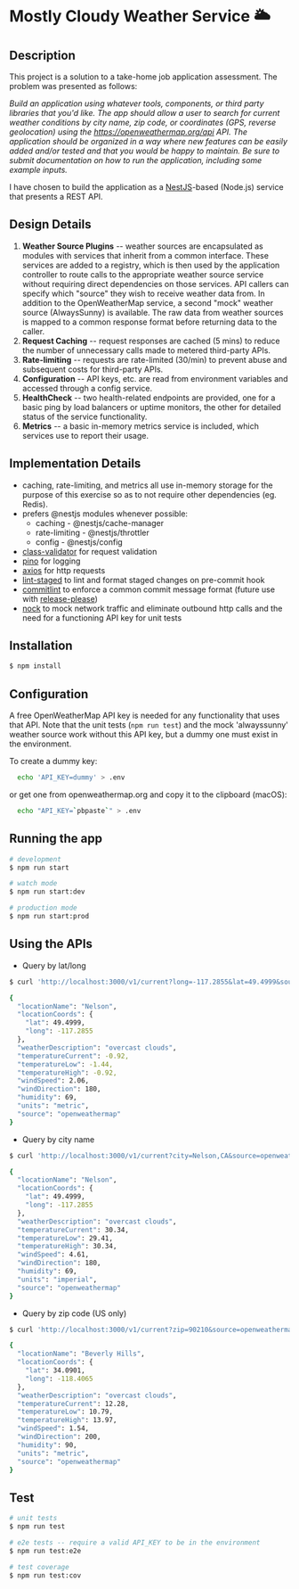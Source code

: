 # Mostly Cloudy Weather Service 🌥️

## Description

This project is a solution to a take-home job application assessment. The problem was presented as follows:

*Build an application using whatever tools, components, or third party libraries that you'd like. The app
should allow a user to search for current weather conditions by city name, zip code, or coordinates
(GPS, reverse geolocation) using the https://openweathermap.org/api API. The application should be
organized in a way where new features can be easily added and/or tested and that you would be
happy to maintain. Be sure to submit documentation on how to run the application, including some
example inputs.*

I have chosen to build the application as a [NestJS](https://docs.nestjs.com)-based (Node.js) service that presents a REST API.

## Design Details

1. **Weather Source Plugins** -- weather sources are encapsulated as modules with services
that inherit from a common interface. These services are added to a registry, which is
then used by the application controller to route calls to the appropriate weather source
service without requiring direct dependencies on those services. API callers can specify
which "source" they wish to receive weather data from. In addition to the OpenWeatherMap
service, a second "mock" weather source (AlwaysSunny) is available. The raw data from
weather sources is mapped to a common response format before returning data to the caller.
2. **Request Caching** -- request responses are cached (5 mins) to reduce the number of
unnecessary calls made to metered third-party APIs.
3. **Rate-limiting** -- requests are rate-limited (30/min) to prevent abuse and subsequent
costs for third-party APIs.
4. **Configuration** -- API keys, etc. are read from environment variables and accessed through a config service.
5. **HealthCheck** -- two health-related endpoints are provided, one for a basic ping by
load balancers or uptime monitors, the other for detailed status of the service functionality.
6. **Metrics** -- a basic in-memory metrics service is included, which services use to
report their usage.

## Implementation Details

- caching, rate-limiting, and metrics all use in-memory storage for the purpose of this exercise so as to not require other dependencies (eg. Redis).
- prefers @nestjs modules whenever possible:
  - caching - @nestjs/cache-manager
  - rate-limiting - @nestjs/throttler
  - config - @nestjs/config
- [class-validator](https://github.com/typestack/class-validator#readme) for request validation
- [pino](https://getpino.io) for logging
- [axios](https://axios-http.com) for http requests
- [lint-staged](https://github.com/lint-staged/lint-staged#readme) to lint and format staged changes on pre-commit hook
- [commitlint](https://commitlint.js.org) to enforce a common commit message format (future use with [release-please](https://github.com/googleapis/release-please#readme))
- [nock](https://github.com/nock/nock#readme) to mock network traffic and eliminate outbound http calls and the need for a functioning API key for unit tests

## Installation

```bash
$ npm install
```

## Configuration

A free OpenWeatherMap API key is needed for any functionality that uses that API. Note that the
unit tests (`npm run test`) and the mock 'alwayssunny' weather source work without this API key,
but a dummy one must exist in the environment.

To create a dummy key:

```bash
  echo 'API_KEY=dummy' > .env
```
or get one from openweathermap.org and copy it to the clipboard (macOS):

```bash
  echo "API_KEY=`pbpaste`" > .env
```

## Running the app

```bash
# development
$ npm run start

# watch mode
$ npm run start:dev

# production mode
$ npm run start:prod
```

## Using the APIs

- Query by lat/long
```bash
$ curl 'http://localhost:3000/v1/current?long=-117.2855&lat=49.4999&source=openweathermap'                                                                                                                                ─╯

{
  "locationName": "Nelson",
  "locationCoords": {
    "lat": 49.4999,
    "long": -117.2855
  },
  "weatherDescription": "overcast clouds",
  "temperatureCurrent": -0.92,
  "temperatureLow": -1.44,
  "temperatureHigh": -0.92,
  "windSpeed": 2.06,
  "windDirection": 180,
  "humidity": 69,
  "units": "metric",
  "source": "openweathermap"
}
```

- Query by city name
```bash
$ curl 'http://localhost:3000/v1/current?city=Nelson,CA&source=openweathermap&units=imperial'

{
  "locationName": "Nelson",
  "locationCoords": {
    "lat": 49.4999,
    "long": -117.2855
  },
  "weatherDescription": "overcast clouds",
  "temperatureCurrent": 30.34,
  "temperatureLow": 29.41,
  "temperatureHigh": 30.34,
  "windSpeed": 4.61,
  "windDirection": 180,
  "humidity": 69,
  "units": "imperial",
  "source": "openweathermap"
}
```

- Query by zip code (US only)
```bash
$ curl 'http://localhost:3000/v1/current?zip=90210&source=openweathermap'

{
  "locationName": "Beverly Hills",
  "locationCoords": {
    "lat": 34.0901,
    "long": -118.4065
  },
  "weatherDescription": "overcast clouds",
  "temperatureCurrent": 12.28,
  "temperatureLow": 10.79,
  "temperatureHigh": 13.97,
  "windSpeed": 1.54,
  "windDirection": 200,
  "humidity": 90,
  "units": "metric",
  "source": "openweathermap"
}
```


## Test

```bash
# unit tests
$ npm run test

# e2e tests -- require a valid API_KEY to be in the environment
$ npm run test:e2e

# test coverage
$ npm run test:cov
```
